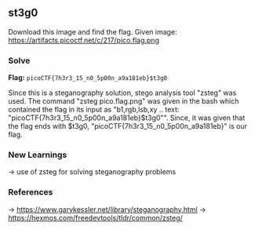 ## st3g0
Download this image and find the flag.
Given image: https://artifacts.picoctf.net/c/217/pico.flag.png

### Solve
**Flag:** `picoCTF{7h3r3_15_n0_5p00n_a9a181eb}$t3g0`

Since this is a steganography solution, stego analysis tool "zsteg" was used. The command "zsteg pico.flag.png" was given in the bash which contained the flag in its input as "b1,rgb,lsb,xy       .. text: "picoCTF{7h3r3_15_n0_5p00n_a9a181eb}$t3g0"". Since, it was given that the flag ends with $t3g0, "picoCTF{7h3r3_15_n0_5p00n_a9a181eb}" is our flag.

### New Learnings
-> use of zsteg for solving steganography problems 

### References 
-> https://www.garykessler.net/library/steganography.html
-> https://hexmos.com/freedevtools/tldr/common/zsteg/